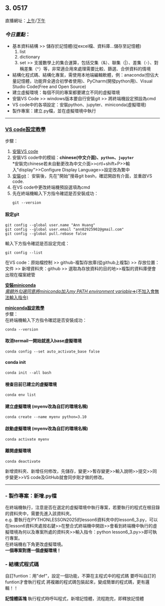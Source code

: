 ## 3. 0517

直播網址：[上午](https://www.youtube.com/watch?v=TD-aKNc1on0)/[下午](https://www.youtube.com/watch?v=CRB_ymO10ac)

### *今日重點*：
- 基本資料結構 >> 儲存於記憶體(從excel檔、資料庫...儲存至記憶體)
  1. list
  2. dictionary
  3. set >> 支援數學上的集合運算，包括交集（&）、聯集（|）、差集（-）、對稱差集（^）等，非常適合用來處理需要比較、篩選、合併資料的情境
- 結構化程式碼、結構化專案，需使用本地端編輯軟體，例：anaconda(但佔大量記憶體，功能齊全適合初學者使用)、PyCharm(開發python用)、Visual Studio Code(Free and Open Source)
- 建立虛擬環境：每個不同的專案都要建立不同的虛擬環境
- 安裝VS Code >> windows版本要自行安裝git >> 將終端機設定預設為cmd
- VS code中的各項設定：安裝python、jupyter、miniconda(虛擬環境)
- 製作專案：建立.py檔，並在虛擬環境中執行
---

### [**VS code設定教學**](https://github.com/roberthsu2003/python/tree/master/vscode%E8%A8%AD%E5%AE%9A)

步驟：
1. [安裝VS code](https://code.visualstudio.com/download)
2. 安裝VS code中的模組：**chinese(中文介面)、`python`、`jupyter`**  
   *安裝完chinese若未自動更改為中文介面>>crtl+shift+P>>輸入"display">>Configure Display Language>>設定改為繁中
3. [安裝git](https://git-scm.com/downloads/win)：
   安裝後，先在"開始"搜尋git bash，確認開啟有介面，並重啟VS code.
4. 在VS code中更改終端機預設選項為cmd
5. 先在終端機輸入下方指令確認是否安裝成功：
    ```
    git --version
    ```
  
  #### **設定git**
    git config --global user.name "Ann Huang"
    git config --global user.email "ann82925902@gmail.com"
    git config --global pull.rebase false

輸入下方指令確認是否設定完成：

    git config --list

在VS code：原始檔控制 >> github-複製存放庫(從github上複製) >> 存放位置：文件 >> 新增資料夾：github >> 選取為存放資料的目的地>>複製的資料庫便會出現在檔案總管   

**[安裝miniconda](https://www.anaconda.com/download/success)**   
<u>*需額外勾選同意將miniconda加入my PATH environment variable*\=>(不加入會無法輸入指令)</u> 

[**miniconda設定教學**](https://github.com/roberthsu2003/python/tree/master/mini_conda)   
步驟：   
在終端機輸入下方指令確認是否安裝成功：   
  ~~~
  conda --version
  ~~~

  #### 取消termail一開始就進入base虛擬環境
    conda config --set auto_activate_base false

  #### conda init
    conda init --all bash

  #### 檢查目前已建立的虛擬環境
    conda env list

  #### 建立虛擬環境 (myenv改為自訂的環境名稱)
    conda create --name myenv python=3.10

  #### 啟動虛擬環境 (myenv改為自訂的環境名稱)
    conda activate myenv

  #### 離開虛擬環境
    conda deactivate


新增資料夾、新增任何修改，先儲存，變更>>暫存變更>>輸入說明>>提交>>同步變更>>VS code及GitHub就會同步剛才做的修改。

---
### - 製作專案：新增.py檔    
  在終端機執行，注意是否在選定的虛擬環境中執行專案，若要執行的程式在根目錄的資料夾中，需要先進入該資料夾。   
  e.g. 要執行在PYTHONLESSON2025的lesson6資料夾中的lesson6_3.py，可以在lesson6資料夾處按右鍵>>在整合式終端機中開啟>>會看到終端機中執行的虛擬環境為何以及專案所處的資料夾>>輸入指令：python lesson6_3.py>>即可執行專案。   
  在終端機右下角更改虛擬環境。   
  **一個專案對應一個虛擬環境！**

### - 結構式程式碼
  自訂funtion：用"def"，設定一個功能，不算在主程式中的程式碼
  要呼叫自訂的funtion才會執行程式
  將複雜的程式碼包裝起來，變成簡單的程式碼，更有邏輯！！


**記憶體區塊**
執行程式時呼叫程式，新增記憶體，流程跑完，即釋放記憶體